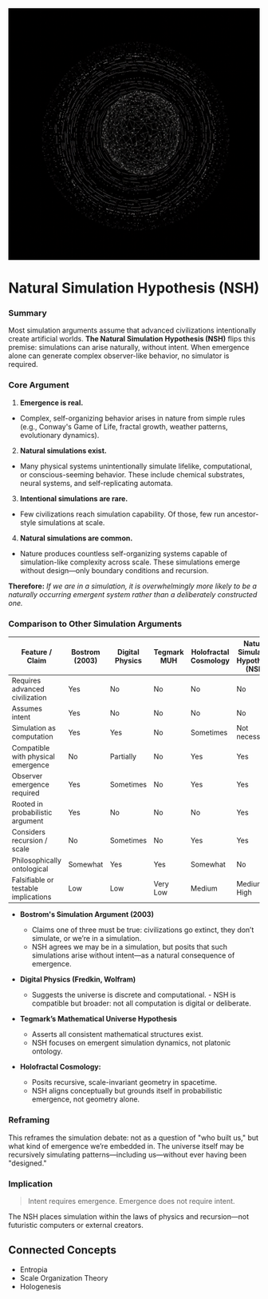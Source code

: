 <img src="natsim.png" alt="The Natural Simulation Hypothesis" width="1024px" align="center" />

# Natural Simulation Hypothesis (NSH)

### Summary
Most simulation arguments assume that advanced civilizations intentionally create artificial worlds. **The Natural Simulation Hypothesis (NSH)** flips this premise: simulations can arise naturally, without intent. When emergence alone can generate complex observer-like behavior, no simulator is required.

### Core Argument

1.  **Emergence is real.** 
- Complex, self-organizing behavior arises in nature from simple rules (e.g., Conway's Game of Life, fractal growth, weather patterns, evolutionary dynamics).  
2.  **Natural simulations exist.**
- Many physical systems unintentionally simulate lifelike, computational, or conscious-seeming behavior. These include chemical substrates, neural systems, and self-replicating automata.  
3.  **Intentional simulations are rare.**
- Few civilizations reach simulation capability. Of those, few run ancestor-style simulations at scale.  
4.  **Natural simulations are common.**
- Nature produces countless self-organizing systems capable of simulation-like complexity across scale. These simulations emerge without design—only boundary conditions and recursion.  
      
**Therefore:** *If we are in a simulation, it is overwhelmingly more likely to be a naturally occurring emergent system rather than a deliberately constructed one.*

### Comparison to Other Simulation Arguments

| Feature / Claim                      | Bostrom (2003) | Digital Physics | Tegmark MUH | Holofractal Cosmology | Natural Simulation Hypothesis (NSH) |
|-------------------------------------|----------------|------------------|-------------|------------------------|-------------------------------------|
| Requires advanced civilization      | Yes            | No               | No          | No                     | No                                  |
| Assumes intent                      | Yes            | No               | No          | No                     | No                                  |
| Simulation as computation           | Yes            | Yes              | No          | Sometimes              | Not necessarily                     |
| Compatible with physical emergence  | No             | Partially        | No          | Yes                    | Yes                                 |
| Observer emergence required         | Yes            | Sometimes        | No          | Yes                    | Yes                                 |
| Rooted in probabilistic argument    | Yes            | No               | No          | No                     | Yes                                 |
| Considers recursion / scale         | No             | Sometimes        | No          | Yes                    | Yes                                 |
| Philosophically ontological         | Somewhat       | Yes              | Yes         | Somewhat               | No                                  |
| Falsifiable or testable implications| Low            | Low              | Very Low    | Medium                 | Medium to High                      |


-   **Bostrom's Simulation Argument (2003)**  
	-   Claims one of three must be true: civilizations go extinct, they don’t simulate, or we’re in a simulation.  
      -   NSH agrees we may be in a simulation, but posits that such simulations arise without intent—as a natural consequence of emergence.  
 
 -   **Digital Physics (Fredkin, Wolfram)**
	 -    Suggests the universe is discrete and computational. 
		 -    NSH is compatible but broader: not all computation is digital or deliberate.  

-   **Tegmark’s Mathematical Universe Hypothesis**  
	- Asserts all consistent mathematical structures exist. 
	- NSH focuses on emergent simulation dynamics, not platonic ontology.  
      
-   **Holofractal Cosmology:**     
	-   Posits recursive, scale-invariant geometry in spacetime.  
	-   NSH aligns conceptually but grounds itself in probabilistic emergence, not geometry alone.  

### Reframing

This reframes the simulation debate: not as a question of "who built us," but what kind of emergence we’re embedded in. The universe itself may be recursively simulating patterns—including us—without ever having been "designed."

### Implication

> Intent requires emergence. Emergence does not require intent.

The NSH places simulation within the laws of physics and recursion—not futuristic computers or external creators.

<h2>Connected Concepts</h2>
<ul>
<li>Entropia</li>
<li>Scale Organization Theory</li>
<li>Hologenesis</li>
</ul>
